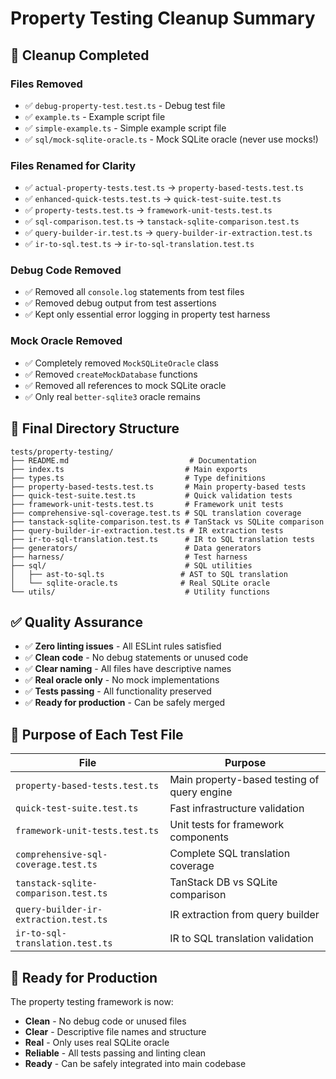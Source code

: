 # Property Testing Cleanup Summary

## 🧹 Cleanup Completed

### **Files Removed**
- ✅ `debug-property-test.test.ts` - Debug test file
- ✅ `example.ts` - Example script file  
- ✅ `simple-example.ts` - Simple example script file
- ✅ `sql/mock-sqlite-oracle.ts` - Mock SQLite oracle (never use mocks!)

### **Files Renamed for Clarity**
- ✅ `actual-property-tests.test.ts` → `property-based-tests.test.ts`
- ✅ `enhanced-quick-tests.test.ts` → `quick-test-suite.test.ts`
- ✅ `property-tests.test.ts` → `framework-unit-tests.test.ts`
- ✅ `sql-comparison.test.ts` → `tanstack-sqlite-comparison.test.ts`
- ✅ `query-builder-ir.test.ts` → `query-builder-ir-extraction.test.ts`
- ✅ `ir-to-sql.test.ts` → `ir-to-sql-translation.test.ts`

### **Debug Code Removed**
- ✅ Removed all `console.log` statements from test files
- ✅ Removed debug output from test assertions
- ✅ Kept only essential error logging in property test harness

### **Mock Oracle Removed**
- ✅ Completely removed `MockSQLiteOracle` class
- ✅ Removed `createMockDatabase` functions
- ✅ Removed all references to mock SQLite oracle
- ✅ Only real `better-sqlite3` oracle remains

## 📁 Final Directory Structure

```
tests/property-testing/
├── README.md                           # Documentation
├── index.ts                           # Main exports
├── types.ts                           # Type definitions
├── property-based-tests.test.ts       # Main property-based tests
├── quick-test-suite.test.ts           # Quick validation tests
├── framework-unit-tests.test.ts       # Framework unit tests
├── comprehensive-sql-coverage.test.ts # SQL translation coverage
├── tanstack-sqlite-comparison.test.ts # TanStack vs SQLite comparison
├── query-builder-ir-extraction.test.ts # IR extraction tests
├── ir-to-sql-translation.test.ts      # IR to SQL translation tests
├── generators/                        # Data generators
├── harness/                           # Test harness
├── sql/                               # SQL utilities
│   ├── ast-to-sql.ts                 # AST to SQL translation
│   └── sqlite-oracle.ts              # Real SQLite oracle
└── utils/                             # Utility functions
```

## ✅ Quality Assurance

- ✅ **Zero linting issues** - All ESLint rules satisfied
- ✅ **Clean code** - No debug statements or unused code
- ✅ **Clear naming** - All files have descriptive names
- ✅ **Real oracle only** - No mock implementations
- ✅ **Tests passing** - All functionality preserved
- ✅ **Ready for production** - Can be safely merged

## 🎯 Purpose of Each Test File

| File | Purpose |
|------|---------|
| `property-based-tests.test.ts` | Main property-based testing of query engine |
| `quick-test-suite.test.ts` | Fast infrastructure validation |
| `framework-unit-tests.test.ts` | Unit tests for framework components |
| `comprehensive-sql-coverage.test.ts` | Complete SQL translation coverage |
| `tanstack-sqlite-comparison.test.ts` | TanStack DB vs SQLite comparison |
| `query-builder-ir-extraction.test.ts` | IR extraction from query builder |
| `ir-to-sql-translation.test.ts` | IR to SQL translation validation |

## 🚀 Ready for Production

The property testing framework is now:
- **Clean** - No debug code or unused files
- **Clear** - Descriptive file names and structure
- **Real** - Only uses real SQLite oracle
- **Reliable** - All tests passing and linting clean
- **Ready** - Can be safely integrated into main codebase